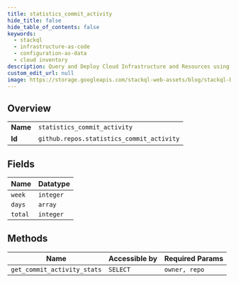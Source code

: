 ```yaml
---
title: statistics_commit_activity
hide_title: false
hide_table_of_contents: false
keywords:
  - stackql
  - infrastructure-as-code
  - configuration-as-data
  - cloud inventory
description: Query and Deploy Cloud Infrastructure and Resources using SQL
custom_edit_url: null
image: https://storage.googleapis.com/stackql-web-assets/blog/stackql-blog-post-featured-image.png
---
```

  
    

## Overview
<table><tbody>
<tr><td><b>Name</b></td><td><code>statistics_commit_activity</code></td></tr>
<tr><td><b>Id</b></td><td><code>github.repos.statistics_commit_activity</code></td></tr>
</tbody></table>

## Fields
| Name | Datatype |
| ---- | -------- |
| `week` | `integer` |
| `days` | `array` |
| `total` | `integer` |
## Methods
| Name | Accessible by | Required Params |
| ---- | ------------- | --------------- |
| `get_commit_activity_stats` | `SELECT` | `owner, repo` |

